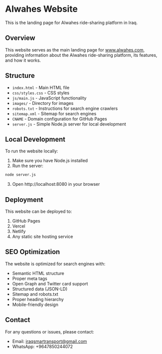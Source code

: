 # Alwahes Website

This is the landing page for Alwahes ride-sharing platform in Iraq.

## Overview

This website serves as the main landing page for www.alwahes.com, providing information about the Alwahes ride-sharing platform, its features, and how it works.

## Structure

- `index.html` - Main HTML file
- `css/styles.css` - CSS styles
- `js/main.js` - JavaScript functionality
- `images/` - Directory for images
- `robots.txt` - Instructions for search engine crawlers
- `sitemap.xml` - Sitemap for search engines
- `CNAME` - Domain configuration for GitHub Pages
- `server.js` - Simple Node.js server for local development

## Local Development

To run the website locally:

1. Make sure you have Node.js installed
2. Run the server:

```bash
node server.js
```

3. Open http://localhost:8080 in your browser

## Deployment

This website can be deployed to:

1. GitHub Pages
2. Vercel
3. Netlify
4. Any static site hosting service

## SEO Optimization

The website is optimized for search engines with:

- Semantic HTML structure
- Proper meta tags
- Open Graph and Twitter card support
- Structured data (JSON-LD)
- Sitemap and robots.txt
- Proper heading hierarchy
- Mobile-friendly design

## Contact

For any questions or issues, please contact:

- Email: iraqsmartransport@gmail.com
- WhatsApp: +9647850244072
